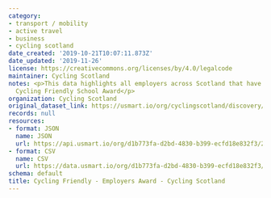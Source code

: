 ```yaml
---
category:
- transport / mobility
- active travel
- business
- cycling scotland
date_created: '2019-10-21T10:07:11.873Z'
date_updated: '2019-11-26'
license: https://creativecommons.org/licenses/by/4.0/legalcode
maintainer: Cycling Scotland
notes: <p>This data highlights all employers across Scotland that have received a
  Cycling Friendly School Award</p>
organization: Cycling Scotland
original_dataset_link: https://usmart.io/org/cyclingscotland/discovery/discovery-view-detail/fa4d4cbb-b4a0-4efd-ae68-7767f6ab117d
records: null
resources:
- format: JSON
  name: JSON
  url: https://api.usmart.io/org/d1b773fa-d2bd-4830-b399-ecfd18e832f3/2976a33d-5707-4144-8ac5-9df05abf5071/5/urql
- format: CSV
  name: CSV
  url: https://data.usmart.io/org/d1b773fa-d2bd-4830-b399-ecfd18e832f3/resource?resourceGUID=c045f5f5-7e79-440c-a8be-477d686c5fdc
schema: default
title: Cycling Friendly - Employers Award - Cycling Scotland
---
```

